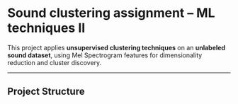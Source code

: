 # Sound clustering assignment – ML techniques II

This project applies **unsupervised clustering techniques** on an **unlabeled sound dataset**, using Mel Spectrogram features for dimensionality reduction and cluster discovery.

---

## Project Structure

